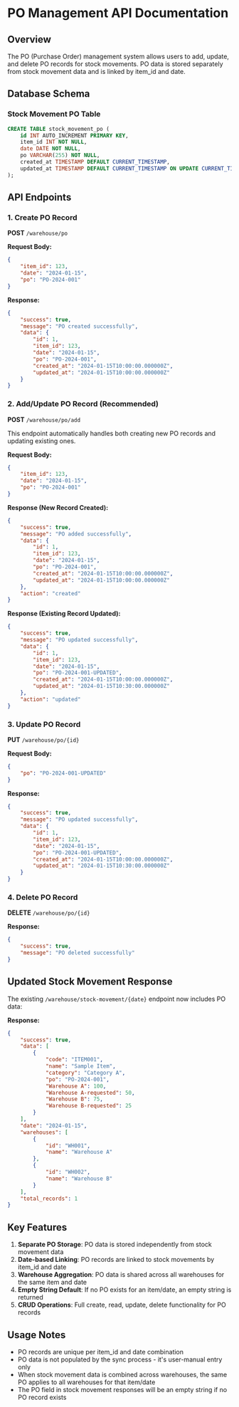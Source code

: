 # PO Management API Documentation

## Overview

The PO (Purchase Order) management system allows users to add, update, and delete PO records for stock movements. PO data is stored separately from stock movement data and is linked by item_id and date.

## Database Schema

### Stock Movement PO Table
```sql
CREATE TABLE stock_movement_po (
    id INT AUTO_INCREMENT PRIMARY KEY,
    item_id INT NOT NULL,
    date DATE NOT NULL,
    po VARCHAR(255) NOT NULL,
    created_at TIMESTAMP DEFAULT CURRENT_TIMESTAMP,
    updated_at TIMESTAMP DEFAULT CURRENT_TIMESTAMP ON UPDATE CURRENT_TIMESTAMP
);
```

## API Endpoints

### 1. Create PO Record
**POST** `/warehouse/po`

**Request Body:**
```json
{
    "item_id": 123,
    "date": "2024-01-15",
    "po": "PO-2024-001"
}
```

**Response:**
```json
{
    "success": true,
    "message": "PO created successfully",
    "data": {
        "id": 1,
        "item_id": 123,
        "date": "2024-01-15",
        "po": "PO-2024-001",
        "created_at": "2024-01-15T10:00:00.000000Z",
        "updated_at": "2024-01-15T10:00:00.000000Z"
    }
}
```

### 2. Add/Update PO Record (Recommended)
**POST** `/warehouse/po/add`

This endpoint automatically handles both creating new PO records and updating existing ones.

**Request Body:**
```json
{
    "item_id": 123,
    "date": "2024-01-15",
    "po": "PO-2024-001"
}
```

**Response (New Record Created):**
```json
{
    "success": true,
    "message": "PO added successfully",
    "data": {
        "id": 1,
        "item_id": 123,
        "date": "2024-01-15",
        "po": "PO-2024-001",
        "created_at": "2024-01-15T10:00:00.000000Z",
        "updated_at": "2024-01-15T10:00:00.000000Z"
    },
    "action": "created"
}
```

**Response (Existing Record Updated):**
```json
{
    "success": true,
    "message": "PO updated successfully",
    "data": {
        "id": 1,
        "item_id": 123,
        "date": "2024-01-15",
        "po": "PO-2024-001-UPDATED",
        "created_at": "2024-01-15T10:00:00.000000Z",
        "updated_at": "2024-01-15T10:30:00.000000Z"
    },
    "action": "updated"
}
```

### 3. Update PO Record
**PUT** `/warehouse/po/{id}`

**Request Body:**
```json
{
    "po": "PO-2024-001-UPDATED"
}
```

**Response:**
```json
{
    "success": true,
    "message": "PO updated successfully",
    "data": {
        "id": 1,
        "item_id": 123,
        "date": "2024-01-15",
        "po": "PO-2024-001-UPDATED",
        "created_at": "2024-01-15T10:00:00.000000Z",
        "updated_at": "2024-01-15T10:30:00.000000Z"
    }
}
```

### 4. Delete PO Record
**DELETE** `/warehouse/po/{id}`

**Response:**
```json
{
    "success": true,
    "message": "PO deleted successfully"
}
```

## Updated Stock Movement Response

The existing `/warehouse/stock-movement/{date}` endpoint now includes PO data:

**Response:**
```json
{
    "success": true,
    "data": [
        {
            "code": "ITEM001",
            "name": "Sample Item",
            "category": "Category A",
            "po": "PO-2024-001",
            "Warehouse A": 100,
            "Warehouse A-requested": 50,
            "Warehouse B": 75,
            "Warehouse B-requested": 25
        }
    ],
    "date": "2024-01-15",
    "warehouses": [
        {
            "id": "WH001",
            "name": "Warehouse A"
        },
        {
            "id": "WH002", 
            "name": "Warehouse B"
        }
    ],
    "total_records": 1
}
```

## Key Features

1. **Separate PO Storage**: PO data is stored independently from stock movement data
2. **Date-based Linking**: PO records are linked to stock movements by item_id and date
3. **Warehouse Aggregation**: PO data is shared across all warehouses for the same item and date
4. **Empty String Default**: If no PO exists for an item/date, an empty string is returned
5. **CRUD Operations**: Full create, read, update, delete functionality for PO records

## Usage Notes

- PO records are unique per item_id and date combination
- PO data is not populated by the sync process - it's user-manual entry only
- When stock movement data is combined across warehouses, the same PO applies to all warehouses for that item/date
- The PO field in stock movement responses will be an empty string if no PO record exists 